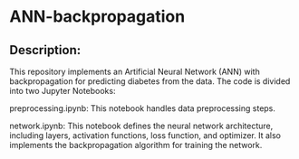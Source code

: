 # ANN-backpropagation

## Description:

This repository implements an Artificial Neural Network (ANN) with backpropagation for predicting diabetes from the data. The code is divided into two Jupyter Notebooks:

preprocessing.ipynb: This notebook handles data preprocessing steps.

network.ipynb: This notebook defines the neural network architecture, including layers, activation functions, loss function, and optimizer. It also implements the backpropagation algorithm for training the network.
